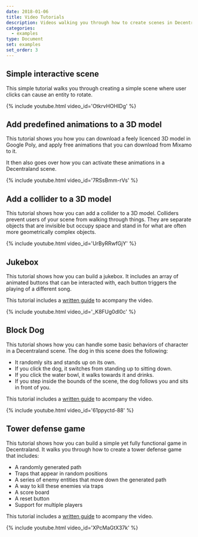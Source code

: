 ```yaml
---
date: 2018-01-06
title: Video Tutorials
description: Videos walking you through how to create scenes in Decentraland.
categories:
  - examples
type: Document
set: examples
set_order: 3
---
```


## Simple interactive scene

This simple tutorial walks you through creating a simple scene where user clicks can cause an entity to rotate.

{%  include youtube.html video_id='OtkrvHOHIDg'  %}

## Add predefined animations to a 3D model

This tutorial shows you how you can download a feely licenced 3D model in Google Poly, and apply free animations that you can download from Mixamo to it.

It then also goes over how you can activate these animations in a Decentraland scene.

{%  include youtube.html video_id='7RSsBmm-rVs'  %}

## Add a collider to a 3D model

This tutorial shows how you can add a collider to a 3D model. Colliders prevent users of your scene from walking through things. They are separate objects that are invisible but occupy space and stand in for what are often more geometrically complex objects.

{%  include youtube.html video_id='UrByRRwfGjY'  %}

## Jukebox

This tutorial shows how you can build a jukebox. It includes an array of animated buttons that can be interacted with, each button triggers the playing of a different song.

This tutorial includes a [written guide](https://steemit.com/tutorial/@hardlydifficult/decentraland-tutorial-creating-a-music-jukebox) to acompany the video.

{%  include youtube.html video_id='_K8FUg0dl0c'  %}

## Block Dog

This tutorial shows how you can handle some basic behaviors of character in a Decentraland scene. The dog in this scene does the following:

- It randomly sits and stands up on its own.
- If you click the dog, it switches from standing up to sitting down.
- If you click the water bowl, it walks towards it and drinks.
- If you step inside the bounds of the scene, the dog follows you and sits in front of you.

This tutorial includes a [written guide](https://steemit.com/tutorial/@hardlydifficult/decentraland-tutorial-basic-ai-with-block-dog) to acompany the video.

{%  include youtube.html video_id='61ppyctd-88'  %}

## Tower defense game

This tutorial shows how you can build a simple yet fully functional game in Decentraland. It walks you through how to create a tower defense game that includes:

- A randomly generated path
- Traps that appear in random positions
- A series of enemy entities that move down the generated path
- A way to kill these enemies via traps
- A score board
- A reset button
- Support for multiple players

This tutorial includes a [written guide](https://steemit.com/tutorial/@hardlydifficult/decentraland-tutorial-a-simple-tower-defense-game) to acompany the video.

{%  include youtube.html video_id='XPcMaGtX37k'  %}
